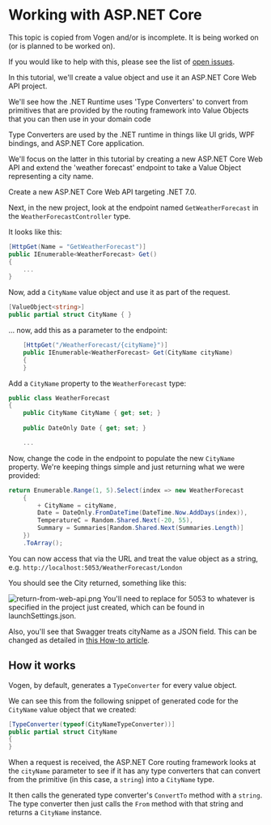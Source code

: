 # Working with ASP.NET Core

<note>
This topic is copied from Vogen and/or is incomplete. It is being worked on (or is planned
to be worked on). 

If you would like to help with this, please see the list of [open issues](https://github.com/SteveDunn/Intellenum/issues).
</note>

In this tutorial, we'll create a value object and use it an ASP.NET Core Web API project.

We'll see how the .NET Runtime uses 'Type Converters' to convert from primitives that are provided
by the routing framework into Value Objects that you can then use in your domain code

Type Converters are used by the .NET runtime in things like UI grids, WPF bindings, and ASP.NET Core application. 

We'll focus on the latter in this tutorial by creating a new ASP.NET Core Web API and extend the 'weather forecast'
endpoint to take a Value Object representing a city name.

Create a new ASP.NET Core Web API targeting .NET 7.0. 

Next, in the new project, look at the endpoint named `GetWeatherForecast` in the `WeatherForecastController` type.

It looks like this:

```C#
[HttpGet(Name = "GetWeatherForecast")]
public IEnumerable<WeatherForecast> Get()
{
    ...
}
```

Now, add a `CityName` value object and use it as part of the request.

```c#
[ValueObject<string>]
public partial struct CityName { }
```

… now, add this as a parameter to the endpoint:
```C#
    [HttpGet("/WeatherForecast/{cityName}")]
    public IEnumerable<WeatherForecast> Get(CityName cityName)
    {
    }
```

Add a `CityName` property to the `WeatherForecast` type:

```C#
public class WeatherForecast
{
    public CityName CityName { get; set; }
    
    public DateOnly Date { get; set; }

    ...
```

Now, change the code in the endpoint to populate the new `CityName` property.
We're keeping things simple and just returning what we were provided:

```c#
return Enumerable.Range(1, 5).Select(index => new WeatherForecast
    {
        + CityName = cityName,
        Date = DateOnly.FromDateTime(DateTime.Now.AddDays(index)),
        TemperatureC = Random.Shared.Next(-20, 55),
        Summary = Summaries[Random.Shared.Next(Summaries.Length)]
    })
    .ToArray();
```

You can now access that via the URL and treat the value object as a string,
e.g. `http://localhost:5053/WeatherForecast/London`

You should see the City returned, something like this:

<img border-effect="rounded" alt="return-from-web-api.png" src="return-from-web-api.png"/>


<note>
You'll need to replace for 5053 to whatever is specified in the project just created, which can be 
found in launchSettings.json.

Also, you'll see that Swagger treats cityName as a JSON field. This can be changed as detailed in [this How-to article](Use-in-Swagger.md).

</note>

## How it works
Vogen, by default, generates a `TypeConverter` for every value object.

We can see this from the following snippet of generated code for the `CityName` value object that we created:

```C#
[TypeConverter(typeof(CityNameTypeConverter))]
public partial struct CityName
{
} 
```

When a request is received, the ASP.NET Core routing framework looks at the `cityName`
parameter to see if it has any type converters that can convert from the primitive
(in this case, a `string`) into a `CityName` type.

It then calls the generated type converter's `ConvertTo` method with a `string`.
The type converter then just calls the `From` method
with that string and returns a `CityName` instance.